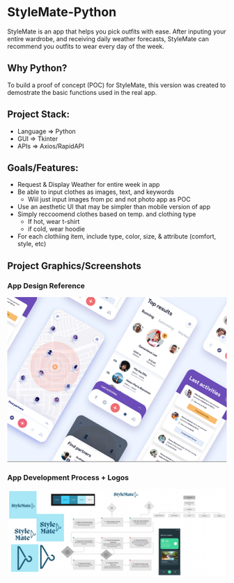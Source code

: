 # StyleMate-Python
StyleMate is an app that helps you pick outfits with ease. After inputing your entire wardrobe, and receiving daily weather forecasts, StyleMate can recommend you outfits to wear every day of the week.

## Why Python?
To build a proof of concept (POC) for StyleMate, this version was created to demostrate the basic functions used in the real app. 

## Project Stack:
- Language => Python
- GUI => Tkinter
- APIs => Axios/RapidAPI

## Goals/Features:
- Request & Display Weather for entire week in app
- Be able to input clothes as images, text, and keywords
    - Wiil just input images from pc and not photo app as POC
- Use an aesthetic UI that may be simpler than mobile version of app
- Simply reccoomend clothes based on temp. and clothing type
    - If hot, wear t-shirt
    - if cold, wear hoodie
- For each clothiing item, include type, color, size, & attribute (comfort, style, etc)

## Project Graphics/Screenshots

### App Design Reference
![Reference 1 for App Design](Assets/References/Ref1.png)

### App Development Process + Logos
![Screenshot of App Dev. Process](Assets/Screenshots/appdev.png)